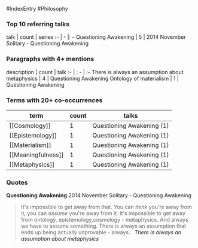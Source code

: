 #IndexEntry #Philosophy

### Top 10 referring talks
talk | count | series
:- | - |: -
<a data-href="Questioning Awakening" class="internal-link">Questioning Awakening</a> | 5 | <a data-href="2014 November Solitary - Questioning Awakening" class="internal-link">2014 November Solitary - Questioning Awakening</a>

### Paragraphs with 4+ mentions
description | count | talk
:- | : - | :-
<a aria-label-position="top" aria-label="Questioning Awakening > There is always an assumption about metaphysics" data-href="Questioning Awakening#There is always an assumption about metaphysics" class="internal-link">There is always an assumption about metaphysics</a> | 4 | <a data-href="Questioning Awakening" class="internal-link">Questioning Awakening</a>
<a aria-label-position="top" aria-label="Questioning Awakening > Ontology of materialism" data-href="Questioning Awakening#Ontology of materialism" class="internal-link">Ontology of materialism</a> | 1 | <a data-href="Questioning Awakening" class="internal-link">Questioning Awakening</a>

### Terms with 20+ co-occurrences
term | count | talks
-|-|-
[[Cosmology]] | 1 | <span class="counts"><a data-href="Questioning Awakening" class="internal-link">Questioning Awakening</a> (1)</span> 
[[Epistemology]] | 1 | <span class="counts"><a data-href="Questioning Awakening" class="internal-link">Questioning Awakening</a> (1)</span> 
[[Materialism]] | 1 | <span class="counts"><a data-href="Questioning Awakening" class="internal-link">Questioning Awakening</a> (1)</span> 
[[Meaningfulness]] | 1 | <span class="counts"><a data-href="Questioning Awakening" class="internal-link">Questioning Awakening</a> (1)</span> 
[[Metaphysics]] | 1 | <span class="counts"><a data-href="Questioning Awakening" class="internal-link">Questioning Awakening</a> (1)</span> 

### Quotes
**<a data-href="Questioning Awakening" class="internal-link">Questioning Awakening</a>**
<span class="counts"><a data-href="2014 November Solitary - Questioning Awakening" class="internal-link">2014 November Solitary - Questioning Awakening</a></span>
> It's impossible to get away from that. You can _think_ you're away from it, you can _assume_ you're away from it. It's impossible to get away from ontology, epistemology,cosmology - metaphysics. And always we have to assume something. There is always an assumption that ends up being actually unprovable - always. &nbsp;&nbsp;<span class="counts">_<a aria-label-position="top" aria-label="Questioning Awakening > There is always an assumption about metaphysics" data-href="Questioning Awakening#There is always an assumption about metaphysics" class="internal-link">There is always an assumption about metaphysics</a>_</span>


